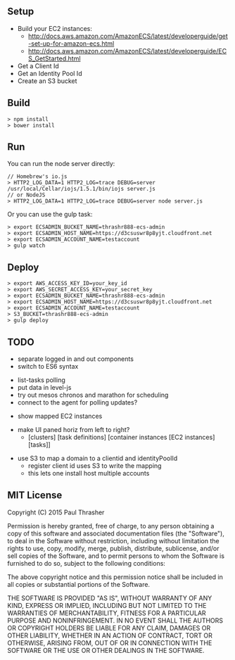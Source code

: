 
Setup
-----

- Build your EC2 instances:
    - http://docs.aws.amazon.com/AmazonECS/latest/developerguide/get-set-up-for-amazon-ecs.html
    - http://docs.aws.amazon.com/AmazonECS/latest/developerguide/ECS_GetStarted.html
- Get a Client Id
- Get an Identity Pool Id
- Create an S3 bucket


Build
-----

    
    > npm install
    > bower install


Run
---

You can run the node server directly:

    // Homebrew's io.js
    > HTTP2_LOG_DATA=1 HTTP2_LOG=trace DEBUG=server /usr/local/Cellar/iojs/1.5.1/bin/iojs server.js
    // or NodeJS
    > HTTP2_LOG_DATA=1 HTTP2_LOG=trace DEBUG=server node server.js

Or you can use the gulp task:

    > export ECSADMIN_BUCKET_NAME=thrashr888-ecs-admin
    > export ECSADMIN_HOST_NAME=https://d3csuswr8p8yjt.cloudfront.net
    > export ECSADMIN_ACCOUNT_NAME=testaccount
    > gulp watch

Deploy
------

    > export AWS_ACCESS_KEY_ID=your_key_id
    > export AWS_SECRET_ACCESS_KEY=your_secret_key
    > export ECSADMIN_BUCKET_NAME=thrashr888-ecs-admin
    > export ECSADMIN_HOST_NAME=https://d3csuswr8p8yjt.cloudfront.net
    > export ECSADMIN_ACCOUNT_NAME=testaccount
    > S3_BUCKET=thrashr888-ecs-admin 
    > gulp deploy

TODO
----

+ separate logged in and out components
+ switch to ES6 syntax
- list-tasks polling
- put data in level-js
- try out mesos chronos and marathon for scheduling
- connect to the agent for polling updates?
+ show mapped EC2 instances
- make UI paned horiz from left to right?
    - [clusters] [task definitions] [container instances [EC2 instances] [tasks]]
+ use S3 to map a domain to a clientid and identityPoolId
    + register client id uses S3 to write the mapping
    + this lets one install host multiple accounts


MIT License
-----------

Copyright (C) 2015 Paul Thrasher

Permission is hereby granted, free of charge, to any person obtaining a copy of this software and associated documentation files (the "Software"), to deal in the Software without restriction, including without limitation the rights to use, copy, modify, merge, publish, distribute, sublicense, and/or sell copies of the Software, and to permit persons to whom the Software is furnished to do so, subject to the following conditions:

The above copyright notice and this permission notice shall be included in all copies or substantial portions of the Software.

THE SOFTWARE IS PROVIDED "AS IS", WITHOUT WARRANTY OF ANY KIND, EXPRESS OR IMPLIED, INCLUDING BUT NOT LIMITED TO THE WARRANTIES OF MERCHANTABILITY, FITNESS FOR A PARTICULAR PURPOSE AND NONINFRINGEMENT. IN NO EVENT SHALL THE AUTHORS OR COPYRIGHT HOLDERS BE LIABLE FOR ANY CLAIM, DAMAGES OR OTHER LIABILITY, WHETHER IN AN ACTION OF CONTRACT, TORT OR OTHERWISE, ARISING FROM, OUT OF OR IN CONNECTION WITH THE SOFTWARE OR THE USE OR OTHER DEALINGS IN THE SOFTWARE.
